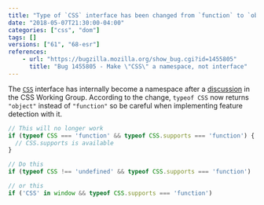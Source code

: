 ```yaml
---
title: "Type of `CSS` interface has been changed from `function` to `object`"
date: "2018-05-07T21:30:00-04:00"
categories: ["css", "dom"]
tags: []
versions: ["61", "68-esr"]
references:
    - url: "https://bugzilla.mozilla.org/show_bug.cgi?id=1455805"
      title: "Bug 1455805 - Make \"CSS\" a namespace, not interface"
---
```

The [`CSS`](https://developer.mozilla.org/docs/Web/API/CSS) interface has internally become a namespace after a [discussion](https://github.com/w3c/csswg-drafts/pull/437) in the CSS Working Group. According to the change, `typeof CSS` now returns `"object"` instead of `"function"` so be careful when implementing feature detection with it.

```js
// This will no longer work
if (typeof CSS === 'function' && typeof CSS.supports === 'function') {
  // CSS.supports is available
}

// Do this
if (typeof CSS !== 'undefined' && typeof CSS.supports === 'function')

// or this
if ('CSS' in window && typeof CSS.supports === 'function')
```
